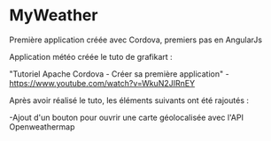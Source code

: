 # MyWeather

Première application créée avec Cordova, premiers pas en AngularJs

Application météo créée le tuto de grafikart :

"Tutoriel Apache Cordova - Créer sa première application" - https://www.youtube.com/watch?v=WkuN2JIRnEY

Après avoir réalisé le tuto, les éléments suivants ont été rajoutés : 

  -Ajout d'un bouton pour ouvrir une carte géolocalisée avec l'API Openweathermap
